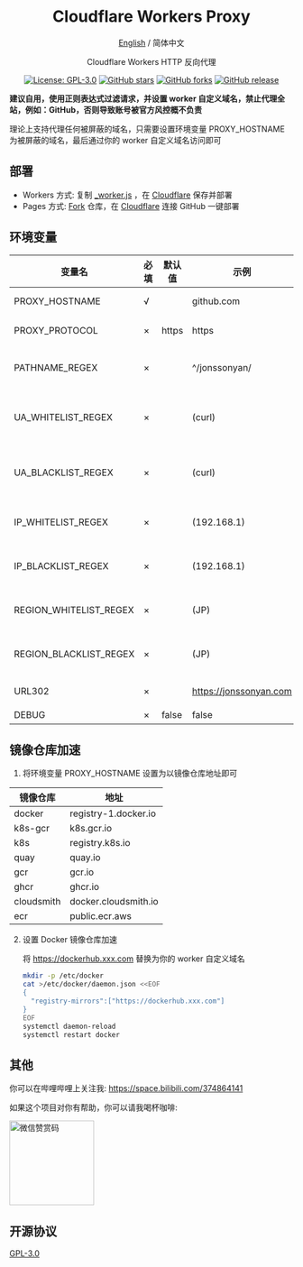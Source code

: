 <div align="center">

<h1 align="center">Cloudflare Workers Proxy</h1>

[English](README_EN.md) / 简体中文

Cloudflare Workers HTTP 反向代理

<p>
<a href="https://www.gnu.org/licenses/gpl-3.0.html"><img src="https://img.shields.io/github/license/jonssonyan/cf-workers-proxy" alt="License: GPL-3.0"></a>
<a href="https://github.com/jonssonyan/cf-workers-proxy/stargazers"><img src="https://img.shields.io/github/stars/jonssonyan/cf-workers-proxy" alt="GitHub stars"></a>
<a href="https://github.com/jonssonyan/cf-workers-proxy/forks"><img src="https://img.shields.io/github/forks/jonssonyan/cf-workers-proxy" alt="GitHub forks"></a>
<a href="https://github.com/jonssonyan/cf-workers-proxy/releases"><img src="https://img.shields.io/github/v/release/jonssonyan/cf-workers-proxy" alt="GitHub release"></a>
</p>


</div>

**建议自用，使用正则表达式过滤请求，并设置 worker 自定义域名，禁止代理全站，例如：GitHub，否则导致账号被官方风控概不负责**

理论上支持代理任何被屏蔽的域名，只需要设置环境变量 PROXY_HOSTNAME 为被屏蔽的域名，最后通过你的 worker 自定义域名访问即可

## 部署

- Workers 方式: 复制 [_worker.js](_worker.js) ，在 [Cloudflare](https://www.cloudflare.com) 保存并部署
- Pages 方式: [Fork](https://github.com/jonssonyan/cf-workers-proxy/fork) 仓库，在 [Cloudflare](https://www.cloudflare.com) 连接 GitHub 一键部署

## 环境变量

| 变量名                    | 必填  | 默认值   | 示例                     | 备注                  |
|------------------------|-----|-------|------------------------|---------------------|
| PROXY_HOSTNAME         | √   |       | github.com             | 代理地址 hostname       |
| PROXY_PROTOCOL         | ×   | https | https                  | 代理地址协议              |
| PATHNAME_REGEX         | ×   |       | ^/jonssonyan/          | 代理地址路径正则表达式         |
| UA_WHITELIST_REGEX     | ×   |       | (curl)                 | User-Agent 白名单正则表达式 |
| UA_BLACKLIST_REGEX     | ×   |       | (curl)                 | User-Agent 黑名单正则表达式 |
| IP_WHITELIST_REGEX     | ×   |       | (192.168.1)            | IP 白名单正则表达式         |
| IP_BLACKLIST_REGEX     | ×   |       | (192.168.1)            | IP 黑名单正则表达式         |
| REGION_WHITELIST_REGEX | ×   |       | (JP)                   | 地区白名单正则表达式          |
| REGION_BLACKLIST_REGEX | ×   |       | (JP)                   | 地区黑名单正则表达式          |
| URL302                 | ×   |       | https://jonssonyan.com | 302 跳转地址            |
| DEBUG                  | ×   | false | false                  | 开启调试                |

## 镜像仓库加速

1. 将环境变量 PROXY_HOSTNAME 设置为以镜像仓库地址即可

| 镜像仓库       | 地址                   |     
|------------|----------------------|
| docker     | registry-1.docker.io |   
| k8s-gcr    | k8s.gcr.io           |   
| k8s        | registry.k8s.io      |    
| quay       | quay.io              |   
| gcr        | gcr.io               |  
| ghcr       | ghcr.io              |   
| cloudsmith | docker.cloudsmith.io |   
| ecr        | public.ecr.aws       |   

2. 设置 Docker 镜像仓库加速

   将 https://dockerhub.xxx.com 替换为你的 worker 自定义域名

   ```bash
   mkdir -p /etc/docker
   cat >/etc/docker/daemon.json <<EOF
   {
     "registry-mirrors":["https://dockerhub.xxx.com"]
   }
   EOF
   systemctl daemon-reload
   systemctl restart docker
   ```

## 其他

你可以在哔哩哔哩上关注我: https://space.bilibili.com/374864141

如果这个项目对你有帮助，你可以请我喝杯咖啡:

<img src="https://github.com/jonssonyan/install-script/assets/46235235/cce90c48-27d3-492c-af3e-468b656bdd06" width="150" alt="微信赞赏码" title="微信赞赏码"/>

## 开源协议

[GPL-3.0](LICENSE)